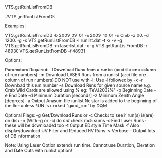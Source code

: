 VTS.getRunListFromDB

./VTS.getRunListFromDB 

Examples: 

VTS.getRunListFromDB -b 2009-09-01 -e 2009-10-01  -s Crab -z 60. -d 1200. -g -x
VTS.getRunListFromDB -l runlist.dat -t -x -v -g
VTS.getRunListFromDB -m laserlist.dat -x -g
VTS.getRunListFromDB -r 48930
VTS.getRunListFromDB -f 48931

Options:

Parameters Required:
	-l	<List of Runs>
		Download Runs from a runlist (asci file one column of run numbers)
	-m	<List of Laser Runs>
		Download LASER Runs from a runlist (asci file one column of run numbers)
		DO NOT use with -l: Use -l <runlist> followed by -x
	-r	<Run Number>
		Download this run number
	-s	<Source String>
		Download Runs for given source name e.g. Crab
		Wild Cards are allowed using % eg: 'TeVJ2032%'
	-b	<YYYY-MM-DD>
		Beginning Date
	-e	<YYY-MM-DD>
		End Date
	-d	<Duration>
		Minimum Duration [seconds]
	-z	<Angle>
		Minimum Zenith Angle [degrees]
	-a	<Anasum Filename>
		Output Anasum file runlist
		No star is added to the beginning of the line unless RUN is marked "good_run" by DQM

Optional Flags:
	-g	Get/Download Runs
		or
	-c	Checks to see if run(s) is(are) on disk
	-n	(With -g or -c) do *not* check md5 sums
	-x	Find Laser Runs - these will be downloaded too
	-t	Output ED style Time Mask
	-f	Also display/download UV Filter and Reduced HV Runs
	-v	Verbose - Output lots of DB information

Note: Using Laser Option extends run time.
      Cannot use Duration, Elevation and Date Cuts with runlist option!
